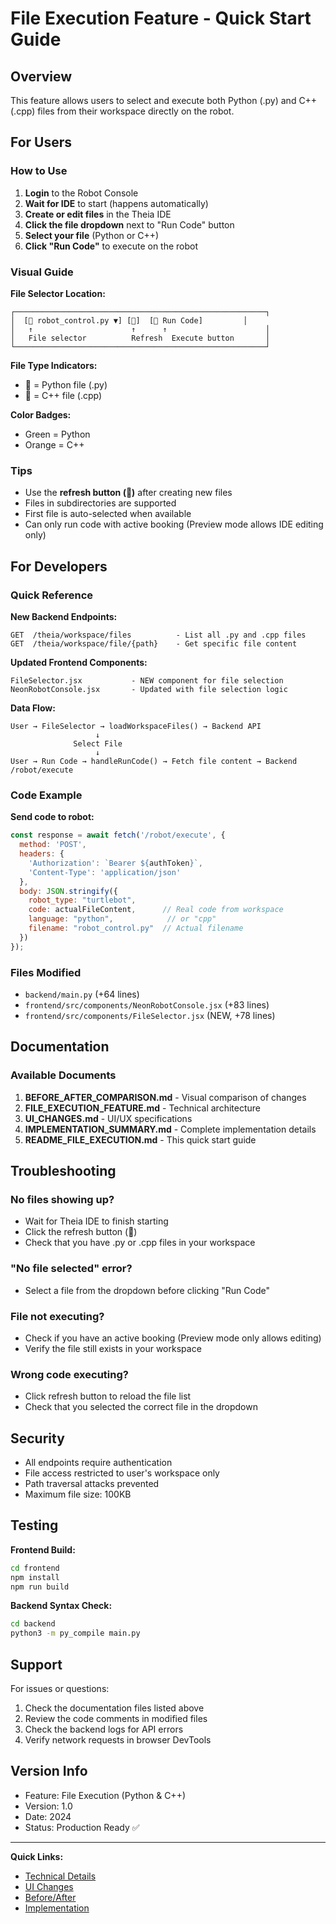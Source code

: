 # File Execution Feature - Quick Start Guide

## Overview
This feature allows users to select and execute both Python (.py) and C++ (.cpp) files from their workspace directly on the robot.

## For Users

### How to Use
1. **Login** to the Robot Console
2. **Wait for IDE** to start (happens automatically)
3. **Create or edit files** in the Theia IDE
4. **Click the file dropdown** next to "Run Code" button
5. **Select your file** (Python or C++)
6. **Click "Run Code"** to execute on the robot

### Visual Guide

**File Selector Location:**
```
┌────────────────────────────────────────────────────────┐
│  [🐍 robot_control.py ▼] [🔄]  [🚀 Run Code]         │
│   ↑                      ↑      ↑                      │
│   File selector          Refresh  Execute button       │
└────────────────────────────────────────────────────────┘
```

**File Type Indicators:**
- 🐍 = Python file (.py)
- 🔧 = C++ file (.cpp)

**Color Badges:**
- Green = Python
- Orange = C++

### Tips
- Use the **refresh button (🔄)** after creating new files
- Files in subdirectories are supported
- First file is auto-selected when available
- Can only run code with active booking (Preview mode allows IDE editing only)

## For Developers

### Quick Reference

**New Backend Endpoints:**
```
GET  /theia/workspace/files          - List all .py and .cpp files
GET  /theia/workspace/file/{path}    - Get specific file content
```

**Updated Frontend Components:**
```
FileSelector.jsx           - NEW component for file selection
NeonRobotConsole.jsx       - Updated with file selection logic
```

**Data Flow:**
```
User → FileSelector → loadWorkspaceFiles() → Backend API
                   ↓
              Select File
                   ↓
User → Run Code → handleRunCode() → Fetch file content → Backend /robot/execute
```

### Code Example

**Send code to robot:**
```javascript
const response = await fetch('/robot/execute', {
  method: 'POST',
  headers: {
    'Authorization': `Bearer ${authToken}`,
    'Content-Type': 'application/json'
  },
  body: JSON.stringify({
    robot_type: "turtlebot",
    code: actualFileContent,      // Real code from workspace
    language: "python",            // or "cpp"
    filename: "robot_control.py"  // Actual filename
  })
});
```

### Files Modified
- `backend/main.py` (+64 lines)
- `frontend/src/components/NeonRobotConsole.jsx` (+83 lines)
- `frontend/src/components/FileSelector.jsx` (NEW, +78 lines)

## Documentation

### Available Documents
1. **BEFORE_AFTER_COMPARISON.md** - Visual comparison of changes
2. **FILE_EXECUTION_FEATURE.md** - Technical architecture
3. **UI_CHANGES.md** - UI/UX specifications
4. **IMPLEMENTATION_SUMMARY.md** - Complete implementation details
5. **README_FILE_EXECUTION.md** - This quick start guide

## Troubleshooting

### No files showing up?
- Wait for Theia IDE to finish starting
- Click the refresh button (🔄)
- Check that you have .py or .cpp files in your workspace

### "No file selected" error?
- Select a file from the dropdown before clicking "Run Code"

### File not executing?
- Check if you have an active booking (Preview mode only allows editing)
- Verify the file still exists in your workspace

### Wrong code executing?
- Click refresh button to reload the file list
- Check that you selected the correct file in the dropdown

## Security

- All endpoints require authentication
- File access restricted to user's workspace only
- Path traversal attacks prevented
- Maximum file size: 100KB

## Testing

**Frontend Build:**
```bash
cd frontend
npm install
npm run build
```

**Backend Syntax Check:**
```bash
cd backend
python3 -m py_compile main.py
```

## Support

For issues or questions:
1. Check the documentation files listed above
2. Review the code comments in modified files
3. Check the backend logs for API errors
4. Verify network requests in browser DevTools

## Version Info

- Feature: File Execution (Python & C++)
- Version: 1.0
- Date: 2024
- Status: Production Ready ✅

---

**Quick Links:**
- [Technical Details](FILE_EXECUTION_FEATURE.md)
- [UI Changes](UI_CHANGES.md)
- [Before/After](BEFORE_AFTER_COMPARISON.md)
- [Implementation](IMPLEMENTATION_SUMMARY.md)
